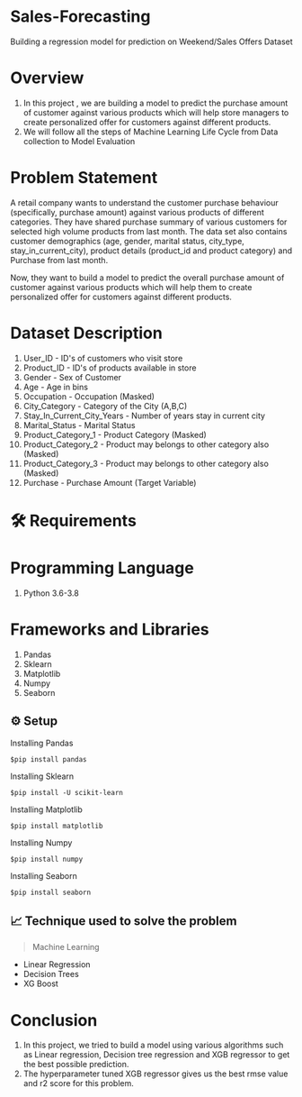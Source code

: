# Sales-Forecasting
Building a regression model for prediction on Weekend/Sales Offers Dataset

# Overview

1) In this project , we are building a model to predict the purchase amount of customer against various products which will help store managers to create personalized offer for customers against different products.
2) We will follow all the steps of Machine Learning Life Cycle from Data collection to Model Evaluation

# Problem Statement

A retail company wants to understand the customer purchase behaviour (specifically, purchase amount) against various products of different categories. They have shared purchase summary of various customers for selected high volume products from last month. The data set also contains customer demographics (age, gender, marital status, city_type, stay_in_current_city), product details (product_id and product category) and  Purchase from last month.

Now, they want to build a model to predict the overall purchase amount of customer against various products which will help them to create personalized offer for customers against different products.

# Dataset Description

1) User_ID	- ID's of customers who visit store
2) Product_ID	- ID's of products available in store
3) Gender	- Sex of Customer
4) Age -  Age in bins
5) Occupation	- Occupation (Masked)
6) City_Category - Category of the City (A,B,C)
7) Stay_In_Current_City_Years -	Number of years stay in current city
8) Marital_Status - 	Marital Status
9) Product_Category_1 - 	Product Category (Masked)
10) Product_Category_2	- Product may belongs to other category also (Masked)
11) Product_Category_3	- Product may belongs to other category also (Masked)
12) Purchase	- Purchase Amount (Target Variable)

# 🛠️ Requirements

# Programming Language
  1. Python 3.6-3.8

# Frameworks and Libraries
1) Pandas
2) Sklearn
3) Matplotlib
4) Numpy
5) Seaborn

<h2>⚙️ Setup</h2>
  
  Installing Pandas
  
    $pip install pandas
  
  Installing Sklearn
  
    $pip install -U scikit-learn
  
  Installing Matplotlib
    
    $pip install matplotlib
  
  Installing Numpy
     
    $pip install numpy
 
  Installing Seaborn
  
    $pip install seaborn
 

  <h2>📈 Technique used to solve the problem</h2>
  
  >   Machine Learning
  
  *   Linear Regression
  *   Decision Trees
  *   XG Boost


# Conclusion

1) In this project, we tried to build a model using various algorithms such as Linear regression, Decision tree regression and XGB regressor to get the best possible prediction.
2) The hyperparameter tuned XGB regressor gives us the best rmse value and r2 score for this problem.
